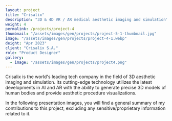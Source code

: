 ```yaml
---
layout: project
title: "Crisalix"
description: "3D & 4D VR / AR medical aesthetic imaging and simulation"
weight: 4
permalink: /projects/project-4
thumbnail: "/assets/images/gen/projects/project-5-1-thumbnail.jpg"
image: "/assets/images/gen/projects/project-4-1.webp"
deight: "Apr 2023"
client: "Crisalix S.A."
role: "Product Designer"
gallery:
  - image: "/assets/images/gen/projects/project4.png"
---
```


Crisalix is the world's leading tech company in the field of 3D aesthetic imaging and simulation.  Its cutting-edge technology utilizes the latest developments in AI and AR with the ability to generate precise 3D models of human bodies and provide aesthetic procedure visualizations.

In the following presentation images, you will find a general summary of my contributions to this project, excluding any sensitive/proprietary information related to it.